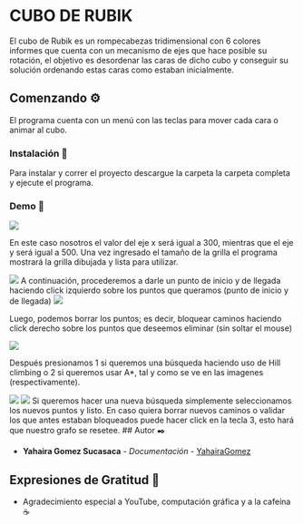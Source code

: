 # CUBO DE RUBIK
El cubo de Rubik es un rompecabezas tridimensional con 6 colores informes que cuenta con un mecanismo de ejes que hace posible su rotación, el objetivo es desordenar las 
caras de dicho cubo y conseguir su solución ordenando estas caras como estaban inicialmente.
## Comenzando ⚙️
El programa cuenta con un menú con las teclas para mover cada cara o animar al cubo.
### Instalación 🔧
Para instalar y correr el proyecto descargue la carpeta la carpeta completa y ejecute el programa.

### Demo 🔧

<img src="https://github.com/YahairaGomez/IA/blob/main/Images/input.png">

En este caso nosotros el valor del eje x será igual a 300, mientras que el eje y será igual a 500. Una vez ingresado el tamaño de la grilla el programa mostrará la grilla dibujada y lista para utilizar.

<img src="https://github.com/YahairaGomez/IA/blob/main/Images/grilla.png">
A continuación, procederemos a darle un punto de inicio y de llegada haciendo click izquierdo sobre los puntos que queramos (punto de inicio y de llegada)

<img src="https://github.com/YahairaGomez/IA/blob/main/Images/ini.png">

Luego, podemos borrar los puntos; es decir, bloquear caminos haciendo click derecho sobre los puntos que deseemos eliminar (sin  soltar el mouse)

<img src="https://github.com/YahairaGomez/IA/blob/main/Images/borrado.png">

Después presionamos 1 si queremos una búsqueda haciendo uso de Hill climbing o 2 si queremos usar A*, tal y como se ve en las imagenes (respectivamente).


<img src="https://github.com/YahairaGomez/IA/blob/main/Images/hillclimbing.png">
<img src="https://github.com/YahairaGomez/IA/blob/main/Images/a_star.png">
Si queremos hacer una nueva búsqueda simplemente seleccionamos los nuevos puntos y listo. En caso quiera borrar nuevos caminos o validar los que antes estaban bloqueados puede hacer click en la tecla 3, esto hará que nuestro grafo se resetee.
## Autor ✒️

* **Yahaira Gomez Sucasaca** - *Documentación* - [YahairaGomez](https://github.com/YahairaGomez)

## Expresiones de Gratitud 🎁

* Agradecimiento especial a YouTube, computación gráfica y a la cafeína ☕
